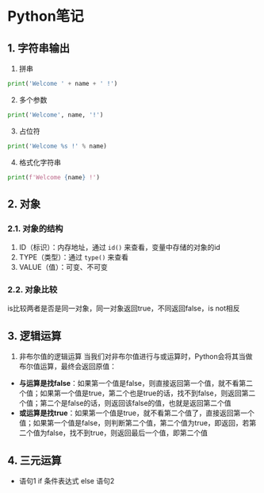 # Python笔记
## 1. 字符串输出
1. 拼串
```python
print('Welcome ' + name + ' !')
```
2. 多个参数
```python
print('Welcome', name, '!')
```
3. 占位符
```python
print('Welcome %s !' % name)
```
4. 格式化字符串
```python
print(f'Welcome {name} !')
```

## 2. 对象
### 2.1. 对象的结构
1. ID（标识）：内存地址，通过 `id()` 来查看，变量中存储的对象的id
2. TYPE（类型）：通过 `type()` 来查看
3. VALUE（值）：可变、不可变

### 2.2. 对象比较
is比较两者是否是同一对象，同一对象返回true，不同返回false，is not相反

## 3. 逻辑运算
1. 非布尔值的逻辑运算
当我们对非布尔值进行与或运算时，Python会将其当做布尔值运算，最终会返回原值：
- **与运算是找false**：如果第一个值是false，则直接返回第一个值，就不看第二个值；如果第一个值是true，第二个也是true的话，找不到false，则返回第二个值；第二个是false的话，则返回该false的值，也就是返回第二个值
- **或运算是找true**：如果第一个值是true，就不看第二个值了，直接返回第一个值；如果第一个值是false，则判断第二个值，第二个值为true，即返回，若第二个值为false，找不到true，则返回最后一个值，即第二个值

## 4. 三元运算
- 语句1 if 条件表达式 else 语句2 

